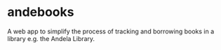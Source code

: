# andebooks
A web app to simplify the process of tracking and borrowing books in a library e.g. the Andela Library.
